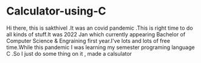 # Calculator-using-C
Hi there, this is sakthivel .It was an covid pandemic .This is right time to do all kinds of stuff.It was 2022 Jan which currently appearing Bachelor of Computer Science &amp; Engraining first year.I've lots and lots of free time.While this pandemic I was learning my semester programing language C .So I just do some thing on it , made a calsulator
